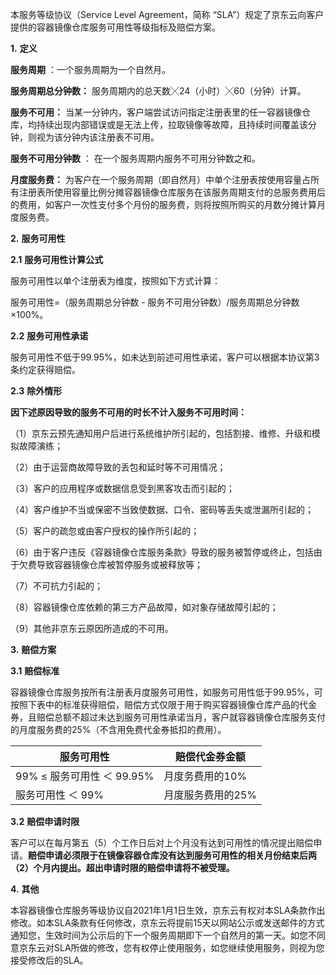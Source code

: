 本服务等级协议（Service Level Agreement，简称 “SLA”）规定了京东云向客户提供的容器镜像仓库服务可用性等级指标及赔偿方案。


**1.** **定义**

**服务周期** ：一个服务周期为一个自然月。

**服务周期总分钟数：** 服务周期内的总天数╳24（小时）╳60（分钟）计算。

**服务不可用：** 当某一分钟内，客户端尝试访问指定注册表里的任一容器镜像仓库，均持续出现内部错误或是无法上传，拉取镜像等故障，且持续时间覆盖该分钟，则视为该分钟内该注册表不可用。

**服务不可用分钟数** ： 在一个服务周期内服务不可用分钟数之和。

**月度服务费：** 为客户在一个服务周期（即自然月）中单个注册表按使用容量占所有注册表所使用容量比例分摊容器镜像仓库服务在该服务周期支付的总服务费用后的费用，如客户一次性支付多个月份的服务费，则将按照所购买的月数分摊计算月度服务费。

 
**2.** **服务可用性**

**2.1** **服务可用性计算公式**

服务可用性以单个注册表为维度，按照如下方式计算：

服务可用性=（服务周期总分钟数 - 服务不可用分钟数）/服务周期总分钟数×100%。

**2.2** **服务可用性承诺**

服务可用性不低于99.95%，如未达到前述可用性承诺，客户可以根据本协议第3条约定获得赔偿。

**2.3** **除外情形**

**因下述原因导致的服务不可用的时长不计入服务不可用时间：**

（1）京东云预先通知用户后进行系统维护所引起的，包括割接、维修、升级和模拟故障演练；

（2）由于运营商故障导致的丢包和延时等不可用情况；

（3）客户的应用程序或数据信息受到黑客攻击而引起的；

（4）客户维护不当或保密不当致使数据、口令、密码等丢失或泄漏所引起的；

（5）客户的疏忽或由客户授权的操作所引起的；

（6）由于客户违反《容器镜像仓库服务条款》导致的服务被暂停或终止，包括由于欠费导致容器镜像仓库被暂停服务或被释放等；

（7）不可抗力引起的；

（8）容器镜像仓库依赖的第三方产品故障，如对象存储故障引起的；

（9）其他非京东云原因所造成的不可用。

 

**3.** **赔偿方案**

**3.1** **赔偿标准**

容器镜像仓库服务按所有注册表月度服务可用性，如服务可用性低于99.95%，可按照下表中的标准获得赔偿，赔偿方式仅限于用于购买容器镜像仓库产品的代金券，且赔偿总额不超过未达到服务可用性承诺当月，客户就容器镜像仓库服务支付的月度服务费的25%（不含用免费代金券抵扣的费用）。

| **服务可用性**              | **赔偿代金券金额** |
| --------------------------- | ------------------ |
| 99% ≤ 服务可用性 ＜  99.95% | 月度务费用的10%    |
| 服务可用性 ＜ 99%           | 月度服务费用的25%  |

 **3.2** **赔偿申请时限**

客户可以在每月第五（5）个工作日后对上个月没有达到可用性的情况提出赔偿申请。**赔偿申请必须限于在镜像容器仓库没有达到服务可用性的相关月份结束后两（2）个月内提出。超出申请时限的赔偿申请将不被受理。**

 

**4.** **其他**

本容器镜像仓库服务等级协议自2021年1月1日生效，京东云有权对本SLA条款作出修改。如本SLA条款有任何修改，京东云将提前15天以网站公示或发送邮件的方式通知您，生效时间为公示后的下一个服务周期即下一个自然月的第一天。如您不同意京东云对SLA所做的修改，您有权停止使用服务，如您继续使用服务，则视为您接受修改后的SLA。


